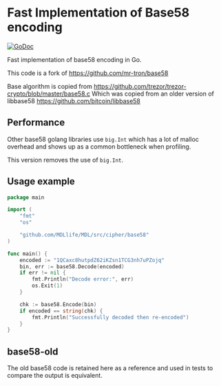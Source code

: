 # Fast Implementation of Base58 encoding

[![GoDoc](https://godoc.org/github.com/MDLlife/MDL/src/cipher/base58?status.svg)](https://godoc.org/github.com/MDLlife/MDL/src/cipher/base58)

Fast implementation of base58 encoding in Go.

This code is a fork of https://github.com/mr-tron/base58

Base algorithm is copied from https://github.com/trezor/trezor-crypto/blob/master/base58.c
Which was copied from an older version of libbase58 https://github.com/bitcoin/libbase58

## Performance

Other base58 golang libraries use `big.Int` which has a lot of malloc overhead and shows up as a common bottleneck when profiling.

This version removes the use of `big.Int`.

## Usage example

```go
package main

import (
	"fmt"
	"os"

	"github.com/MDLlife/MDL/src/cipher/base58"
)

func main() {
	encoded := "1QCaxc8hutpdZ62iKZsn1TCG3nh7uPZojq"
	bin, err := base58.Decode(encoded)
	if err != nil {
		fmt.Println("Decode error:", err)
		os.Exit(1)
	}

	chk := base58.Encode(bin)
	if encoded == string(chk) {
		fmt.Println("Successfully decoded then re-encoded")
	}
}
```

## base58-old

The old base58 code is retained here as a reference and used in tests to compare the output is equivalent.
